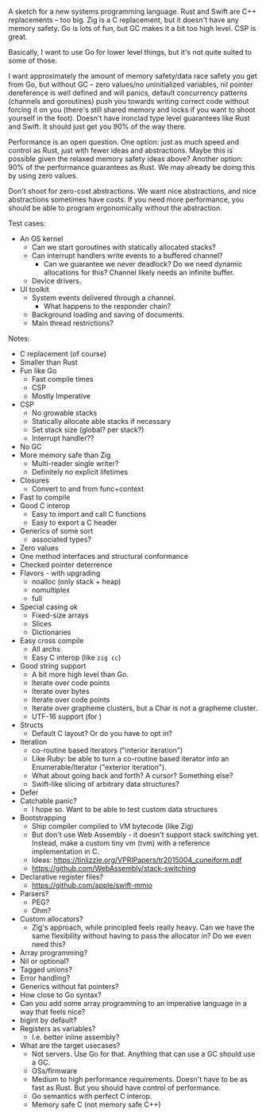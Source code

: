 A sketch for a new systems programming language. Rust and Swift are C++ replacements – too big. Zig is a C replacement, but it doesn't have any memory safety. Go is lots of fun, but GC makes it a bit too high level. CSP is great.

Basically, I want to use Go for lower level things, but it's not quite suited to some of those.

I want approximately the amount of memory safety/data race safety you get from Go, but without GC – zero values/no uninitialized variables, nil pointer dereference is well defined and will panics, default concurrency patterns (channels and goroutines) push you towards writing correct code without forcing it on you (there's still shared memory and locks if you want to shoot yourself in the foot). Doesn't have ironclad type level guarantees like Rust and Swift. It should just get you 90% of the way there.

Performance is an open question. One option: just as much speed and control as Rust, just with fewer ideas and abstractions. Maybe this is possible given the relaxed memory safety ideas above? Another option: 90% of the performance guarantees as Rust. We may already be doing this by using zero values.

Don't shoot for zero-cost abstractions. We want nice abstractions, and nice abstractions sometimes have costs. If you need more performance, you should be able to program ergonomically without the abstraction.

Test cases:
- An OS kernel
    - Can we start goroutines with statically allocated stacks?
    - Can interrupt handlers write events to a buffered channel?
        - Can we guarantee we never deadlock? Do we need dynamic allocations for this? Channel likely needs an infinite buffer.
    - Device drivers.
- UI toolkit
    - System events delivered through a channel.
        - What happens to the responder chain?
    - Background loading and saving of documents.
    - Main thread restrictions?


Notes:

- C replacement (of course)
- Smaller than Rust
- Fun like Go
	- Fast compile times
	- CSP 
	- Mostly Imperative 
- CSP
	- No growable stacks
	- Statically allocate able stacks if necessary 
	- Set stack size (global? per stack?)
	- Interrupt handler??
- No GC
- More memory safe than Zig
	- Multi-reader single writer?
	- Definitely no explicit lifetimes
- Closures
	- Convert to and from func+context
- Fast to compile
- Good C interop
    - Easy to import and call C functions
    - Easy to export a C header
- Generics of some sort
    - associated types?
- Zero values
- One method interfaces and structural conformance
- Checked pointer deterrence
- Flavors - with upgrading 
	- noalloc (only stack + heap)
	- nomultiplex
	- full
- Special casing ok
	- Fixed-size arrays
	- Slices
	- Dictionaries 
- Easy cross compile
	- All archs
	- Easy C interop (like `zig cc`)
- Good string support
    - A bit more high level than Go.
    - Iterate over code points
    - Iterate over bytes
    - Iterate over code points
    - Iterate over grapheme clusters, but a Char is not a grapheme cluster.
    - UTF-16 support (for )
- Structs
    - Default C layout? Or do you have to opt in?
- Iteration
    - co-routine based iterators ("interior iteration") 
    - Like Ruby: be able to turn a co-routine based iterator into an Enumerable/Iterator ("exterior iteration").
    - What about going back and forth? A cursor? Something else?
    - Swift-like slicing of arbitrary data structures?
- Defer
- Catchable panic?
    - I hope so. Want to be able to test custom data structures
- Bootstrapping
    - Ship compiler compiled to VM bytecode (like Zig)
    - But don't use Web Assembly - it doesn't support stack switching yet. Instead, make a custom tiny vm (tvm) with a reference implementation in C.
    - Ideas: https://tinlizzie.org/VPRIPapers/tr2015004_cuneiform.pdf
    - https://github.com/WebAssembly/stack-switching
- Declarative register files?
    - https://github.com/apple/swift-mmio
- Parsers?
    - PEG?
    - Ohm?
- Custom allocators?
    - Zig's approach, while principled feels really heavy. Can we have the same flexibility without having to pass the allocator in? Do we even need this?
- Array programming?
- Nil or optional?
- Tagged unions?
- Error handling?
- Generics without fat pointers?
- How close to Go syntax?
- Can you add some array programming to an imperative language in a way that feels nice?
- bigint by default?
- Registers as variables?
    - I.e. better inline assembly?
- What are the target usecases?
    - Not servers. Use Go for that. Anything that can use a GC should use a GC.
    - OSs/firmware
    - Medium to high performance requirements. Doesn't have to be as fast as Rust. But you should have control of performance.
    - Go semantics with perfect C interop.
    - Memory safe C (not memory safe C++)
